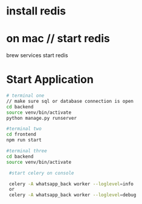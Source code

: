 # install redis

# on mac // start redis

brew services start redis

# Start Application

```bash
# terminal one
// make sure sql or database connection is open
cd backend
source venv/bin/activate
python manage.py runserver

#terminal two
cd frontend
npm run start

#terminal three
cd backend
source venv/bin/activate

 #start celery on console

 celery -A whatsapp_back worker --loglevel=info
 or
 celery -A whatsapp_back worker --loglevel=debug
```
